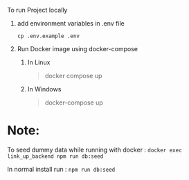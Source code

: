 To run Project locally

1. add environment variables in .env file
    ```
    cp .env.example .env
    ```

2. Run Docker image using docker-compose

    1. In Linux
        > docker compose up
    2. In Windows
        > docker-compose up

# Note:
To seed dummy data while running with docker :
`docker exec link_up_backend npm run db:seed`

In normal install run : 
`npm run db:seed`